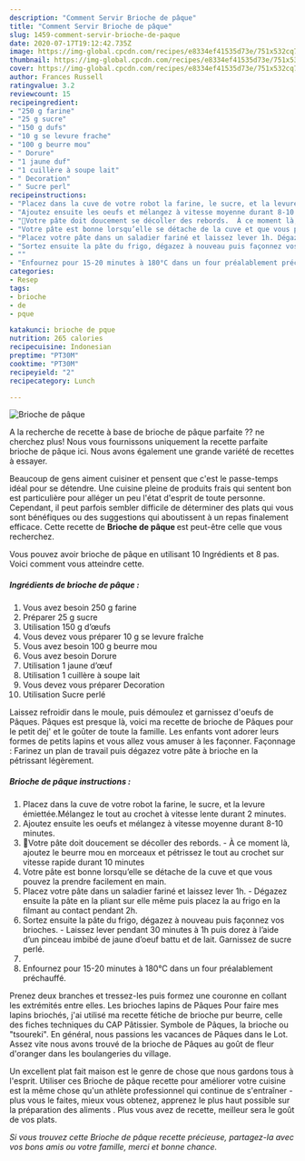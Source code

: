 ```yaml
---
description: "Comment Servir Brioche de pâque"
title: "Comment Servir Brioche de pâque"
slug: 1459-comment-servir-brioche-de-paque
date: 2020-07-17T19:12:42.735Z
image: https://img-global.cpcdn.com/recipes/e8334ef41535d73e/751x532cq70/brioche-de-paque-photo-principale-de-la-recette.jpg
thumbnail: https://img-global.cpcdn.com/recipes/e8334ef41535d73e/751x532cq70/brioche-de-paque-photo-principale-de-la-recette.jpg
cover: https://img-global.cpcdn.com/recipes/e8334ef41535d73e/751x532cq70/brioche-de-paque-photo-principale-de-la-recette.jpg
author: Frances Russell
ratingvalue: 3.2
reviewcount: 15
recipeingredient:
- "250 g farine"
- "25 g sucre"
- "150 g dufs"
- "10 g se levure frache"
- "100 g beurre mou"
- " Dorure"
- "1 jaune duf"
- "1 cuillère à soupe lait"
- " Decoration"
- " Sucre perl"
recipeinstructions:
- "Placez dans la cuve de votre robot la farine, le sucre, et la levure émiettée.Mélangez le tout au crochet à vitesse lente durant 2 minutes."
- "Ajoutez ensuite les oeufs et mélangez à vitesse moyenne durant 8-10 minutes."
- "🐣Votre pâte doit doucement se décoller des rebords.  À ce moment là, ajoutez le beurre mou en morceaux et pétrissez le tout au crochet sur vitesse rapide durant 10 minutes"
- "Votre pâte est bonne lorsqu’elle se détache de la cuve et que vous pouvez la prendre facilement en main."
- "Placez votre pâte dans un saladier fariné et laissez lever 1h. Dégazez ensuite la pâte en la pliant sur elle même puis placez la au frigo en la filmant au contact pendant 2h."
- "Sortez ensuite la pâte du frigo, dégazez à nouveau puis façonnez vos brioches.  Laissez lever pendant 30 minutes à 1h puis dorez à l’aide d’un pinceau imbibé de jaune d’oeuf battu et de lait. Garnissez de sucre perlé."
- ""
- "Enfournez pour 15-20 minutes à 180°C dans un four préalablement préchauffé."
categories:
- Resep
tags:
- brioche
- de
- pque

katakunci: brioche de pque 
nutrition: 265 calories
recipecuisine: Indonesian
preptime: "PT30M"
cooktime: "PT30M"
recipeyield: "2"
recipecategory: Lunch

---
```



![Brioche de pâque](https://img-global.cpcdn.com/recipes/e8334ef41535d73e/751x532cq70/brioche-de-paque-photo-principale-de-la-recette.jpg)

A la recherche de recette à base de brioche de pâque parfaite ?? ne cherchez plus! Nous vous fournissons uniquement la recette parfaite brioche de pâque ici. Nous avons également une grande variété de recettes à essayer.

Beaucoup de gens aiment cuisiner et pensent que c'est le passe-temps idéal pour se détendre. Une cuisine pleine de produits frais qui sentent bon est particulière pour alléger un peu l'état d'esprit de toute personne. Cependant, il peut parfois sembler difficile de déterminer des plats qui vous sont bénéfiques ou des suggestions qui aboutissent à un repas finalement efficace. Cette recette de <strong> Brioche de pâque </strong> est peut-être celle que vous recherchez.

<!--inarticleads1-->

Vous pouvez avoir brioche de pâque en utilisant 10 Ingrédients et 8 pas. Voici comment vous atteindre cette.

##### Ingrédients de brioche de pâque :

1. Vous avez besoin 250 g farine
1. Préparer 25 g sucre
1. Utilisation 150 g d’œufs
1. Vous devez vous préparer 10 g se levure fraîche
1. Vous avez besoin 100 g beurre mou
1. Vous avez besoin  Dorure
1. Utilisation 1 jaune d’œuf
1. Utilisation 1 cuillère à soupe lait
1. Vous devez vous préparer  Decoration
1. Utilisation  Sucre perlé


Laissez refroidir dans le moule, puis démoulez et garnissez d&#39;oeufs de Pâques. Pâques est presque là, voici ma recette de brioche de Pâques pour le petit dej&#39; et le goûter de toute la famille. Les enfants vont adorer leurs formes de petits lapins et vous allez vous amuser à les façonner. Façonnage : Farinez un plan de travail puis dégazez votre pâte à brioche en la pétrissant légèrement. 

<!--inarticleads2-->

##### Brioche de pâque instructions :

1. Placez dans la cuve de votre robot la farine, le sucre, et la levure émiettée.Mélangez le tout au crochet à vitesse lente durant 2 minutes.
1. Ajoutez ensuite les oeufs et mélangez à vitesse moyenne durant 8-10 minutes.
1. 🐣Votre pâte doit doucement se décoller des rebords.  - À ce moment là, ajoutez le beurre mou en morceaux et pétrissez le tout au crochet sur vitesse rapide durant 10 minutes
1. Votre pâte est bonne lorsqu’elle se détache de la cuve et que vous pouvez la prendre facilement en main.
1. Placez votre pâte dans un saladier fariné et laissez lever 1h. - Dégazez ensuite la pâte en la pliant sur elle même puis placez la au frigo en la filmant au contact pendant 2h.
1. Sortez ensuite la pâte du frigo, dégazez à nouveau puis façonnez vos brioches.  - Laissez lever pendant 30 minutes à 1h puis dorez à l’aide d’un pinceau imbibé de jaune d’oeuf battu et de lait. Garnissez de sucre perlé.
1. 
1. Enfournez pour 15-20 minutes à 180°C dans un four préalablement préchauffé.


Prenez deux branches et tressez-les puis formez une couronne en collant les extrémités entre elles. Les brioches lapins de Pâques Pour faire mes lapins briochés, j&#39;ai utilisé ma recette fétiche de brioche pur beurre, celle des fiches techniques du CAP Pâtissier. Symbole de Pâques, la brioche ou &#34;tsoureki&#34;. En général, nous passions les vacances de Pâques dans le Lot. Assez vite nous avons trouvé de la brioche de Pâques au goût de fleur d&#39;oranger dans les boulangeries du village. 

<!--inarticleads1-->

<p>
Un excellent plat fait maison est le genre de chose que nous gardons tous à l'esprit. Utiliser ces Brioche de pâque recette pour améliorer votre cuisine est la même chose qu'un athlète professionnel qui continue de s'entraîner - plus vous le faites, mieux vous obtenez, apprenez le plus haut possible sur la préparation des aliments . Plus vous avez de recette, meilleur sera le goût de vos plats.
</p>

<p>
<i>Si vous trouvez cette Brioche de pâque recette précieuse, partagez-la avec vos bons amis ou votre famille, merci et bonne chance.</i>
</p>
